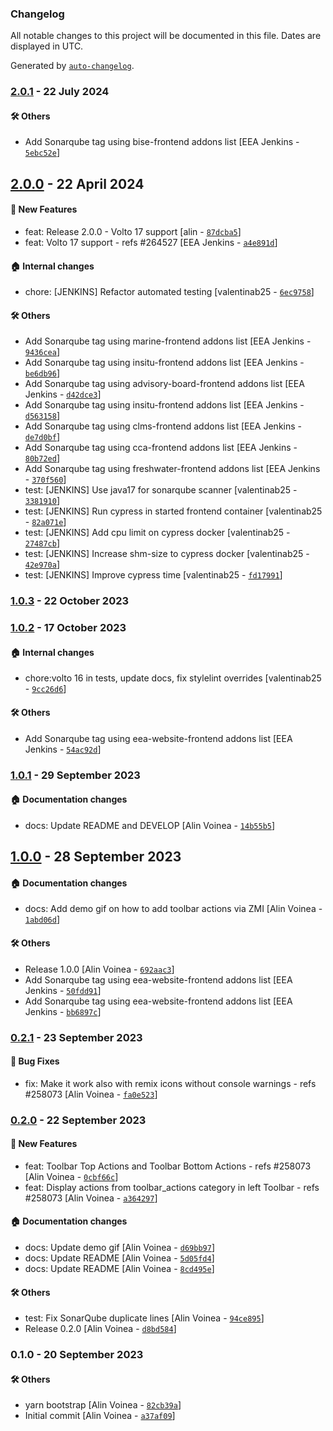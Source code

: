 ### Changelog

All notable changes to this project will be documented in this file. Dates are displayed in UTC.

Generated by [`auto-changelog`](https://github.com/CookPete/auto-changelog).

### [2.0.1](https://github.com/eea/volto-toolbar-actions/compare/2.0.0...2.0.1) - 22 July 2024

#### :hammer_and_wrench: Others

- Add Sonarqube tag using bise-frontend addons list [EEA Jenkins - [`5ebc52e`](https://github.com/eea/volto-toolbar-actions/commit/5ebc52ee97a333f8512e73a4e2e3ba5d07f4e244)]
## [2.0.0](https://github.com/eea/volto-toolbar-actions/compare/1.0.3...2.0.0) - 22 April 2024

#### :rocket: New Features

- feat: Release 2.0.0 - Volto 17 support [alin - [`87dcba5`](https://github.com/eea/volto-toolbar-actions/commit/87dcba5b9aa0874e47ae32b3ca50f11a19200ffa)]
- feat: Volto 17 support - refs #264527 [EEA Jenkins - [`a4e891d`](https://github.com/eea/volto-toolbar-actions/commit/a4e891d7b391c2a72d76571ea75b7fbc2ee75a23)]

#### :house: Internal changes

- chore: [JENKINS] Refactor automated testing [valentinab25 - [`6ec9758`](https://github.com/eea/volto-toolbar-actions/commit/6ec9758b1ac69c81e8339b2f6f06abcb25d019e4)]

#### :hammer_and_wrench: Others

- Add Sonarqube tag using marine-frontend addons list [EEA Jenkins - [`9436cea`](https://github.com/eea/volto-toolbar-actions/commit/9436cea72a86d2e29b0bbde438b9e2f1c5c68b7c)]
- Add Sonarqube tag using insitu-frontend addons list [EEA Jenkins - [`be6db96`](https://github.com/eea/volto-toolbar-actions/commit/be6db96aa9d11426f0e2946398e33dab15a9a833)]
- Add Sonarqube tag using advisory-board-frontend addons list [EEA Jenkins - [`d42dce3`](https://github.com/eea/volto-toolbar-actions/commit/d42dce38e93e5d2d502420835744df8ebfdb1be3)]
- Add Sonarqube tag using insitu-frontend addons list [EEA Jenkins - [`d563158`](https://github.com/eea/volto-toolbar-actions/commit/d563158850cb7ee4de422f3fe1405711f1ef1491)]
- Add Sonarqube tag using clms-frontend addons list [EEA Jenkins - [`de7d0bf`](https://github.com/eea/volto-toolbar-actions/commit/de7d0bf7d78bffcbded48c9e8397f8c87ad7fca2)]
- Add Sonarqube tag using cca-frontend addons list [EEA Jenkins - [`80b72ed`](https://github.com/eea/volto-toolbar-actions/commit/80b72ed56ac90a3927a14b742480bf6530dab52a)]
- Add Sonarqube tag using freshwater-frontend addons list [EEA Jenkins - [`370f560`](https://github.com/eea/volto-toolbar-actions/commit/370f5606056b820a1441c303fb6dc5d4bc0b8e21)]
- test: [JENKINS] Use java17 for sonarqube scanner [valentinab25 - [`3381910`](https://github.com/eea/volto-toolbar-actions/commit/338191003b25735c9fa75dcd92813b42875ccbad)]
- test: [JENKINS] Run cypress in started frontend container [valentinab25 - [`82a071e`](https://github.com/eea/volto-toolbar-actions/commit/82a071e42d4c444081214f566eaab42ebe17394c)]
- test: [JENKINS] Add cpu limit on cypress docker [valentinab25 - [`27487cb`](https://github.com/eea/volto-toolbar-actions/commit/27487cb452dd05db1b895ed540891558639c44a0)]
- test: [JENKINS] Increase shm-size to cypress docker [valentinab25 - [`42e970a`](https://github.com/eea/volto-toolbar-actions/commit/42e970a5bbd5e9fa569fd31f4ce2b7a5e67a964e)]
- test: [JENKINS] Improve cypress time [valentinab25 - [`fd17991`](https://github.com/eea/volto-toolbar-actions/commit/fd179912d337ab5b770a0c1bac1967cf59b6b85d)]
### [1.0.3](https://github.com/eea/volto-toolbar-actions/compare/1.0.2...1.0.3) - 22 October 2023

### [1.0.2](https://github.com/eea/volto-toolbar-actions/compare/1.0.1...1.0.2) - 17 October 2023

#### :house: Internal changes

- chore:volto 16 in tests, update docs, fix stylelint overrides [valentinab25 - [`9cc26d6`](https://github.com/eea/volto-toolbar-actions/commit/9cc26d6787fb6bdac51fcf8857a310423571c4e2)]

#### :hammer_and_wrench: Others

- Add Sonarqube tag using eea-website-frontend addons list [EEA Jenkins - [`54ac92d`](https://github.com/eea/volto-toolbar-actions/commit/54ac92d00e68adca86fe02eac4c836609e2ae416)]
### [1.0.1](https://github.com/eea/volto-toolbar-actions/compare/1.0.0...1.0.1) - 29 September 2023

#### :house: Documentation changes

- docs: Update README and DEVELOP [Alin Voinea - [`14b55b5`](https://github.com/eea/volto-toolbar-actions/commit/14b55b58607165d6e2cbe22a493c4b6ef0058aa6)]

## [1.0.0](https://github.com/eea/volto-toolbar-actions/compare/0.2.1...1.0.0) - 28 September 2023

#### :house: Documentation changes

- docs: Add demo gif on how to add toolbar actions via ZMI [Alin Voinea - [`1abd06d`](https://github.com/eea/volto-toolbar-actions/commit/1abd06d6461f14114c63683f79829b7578f8ba26)]

#### :hammer_and_wrench: Others

- Release 1.0.0 [Alin Voinea - [`692aac3`](https://github.com/eea/volto-toolbar-actions/commit/692aac3395fb54e2095d76b58fbf80b88d3a8940)]
- Add Sonarqube tag using eea-website-frontend addons list [EEA Jenkins - [`50fdd91`](https://github.com/eea/volto-toolbar-actions/commit/50fdd9141d7321b949f8a8b7cb57f7ecb2748412)]
- Add Sonarqube tag using eea-website-frontend addons list [EEA Jenkins - [`bb6897c`](https://github.com/eea/volto-toolbar-actions/commit/bb6897ccc4f8089b94934e7f6dc9dca732e613c1)]
### [0.2.1](https://github.com/eea/volto-toolbar-actions/compare/0.2.0...0.2.1) - 23 September 2023

#### :bug: Bug Fixes

- fix: Make it work also with remix icons without console warnings - refs #258073 [Alin Voinea - [`fa0e523`](https://github.com/eea/volto-toolbar-actions/commit/fa0e52346ad33e6a0b5b75039ab9572271012a3d)]

### [0.2.0](https://github.com/eea/volto-toolbar-actions/compare/0.1.0...0.2.0) - 22 September 2023

#### :rocket: New Features

- feat: Toolbar Top Actions and Toolbar Bottom Actions - refs #258073 [Alin Voinea - [`0cbf66c`](https://github.com/eea/volto-toolbar-actions/commit/0cbf66cd274fc28390f17fad1fd76c36955e0a17)]
- feat: Display actions from toolbar_actions category in left Toolbar - refs #258073 [Alin Voinea - [`a364297`](https://github.com/eea/volto-toolbar-actions/commit/a364297fbdbe9c5ad6653c592d462fd2147253c8)]

#### :house: Documentation changes

- docs: Update demo gif [Alin Voinea - [`d69bb97`](https://github.com/eea/volto-toolbar-actions/commit/d69bb97d1914f2d91d3adb7866f782f2f712aeeb)]
- docs: Update README [Alin Voinea - [`5d05fd4`](https://github.com/eea/volto-toolbar-actions/commit/5d05fd49102d85763de2e5acd6cfd1f597609d86)]
- docs: Update README [Alin Voinea - [`8cd495e`](https://github.com/eea/volto-toolbar-actions/commit/8cd495eb2725af423218fda6a58e5abb4612e6c5)]

#### :hammer_and_wrench: Others

- test: Fix SonarQube duplicate lines [Alin Voinea - [`94ce895`](https://github.com/eea/volto-toolbar-actions/commit/94ce8957df27191d27149a59ff4389a7eae450a7)]
- Release 0.2.0 [Alin Voinea - [`d8bd584`](https://github.com/eea/volto-toolbar-actions/commit/d8bd584a104ffa48b7055c52fd49fcd068b66c8f)]
### 0.1.0 - 20 September 2023

#### :hammer_and_wrench: Others

- yarn bootstrap [Alin Voinea - [`82cb39a`](https://github.com/eea/volto-toolbar-actions/commit/82cb39a04d97a2847dc10f92d8b2004da5f77436)]
- Initial commit [Alin Voinea - [`a37af09`](https://github.com/eea/volto-toolbar-actions/commit/a37af09cfe5fa65a33d238a30aa11f94dbb4237f)]

